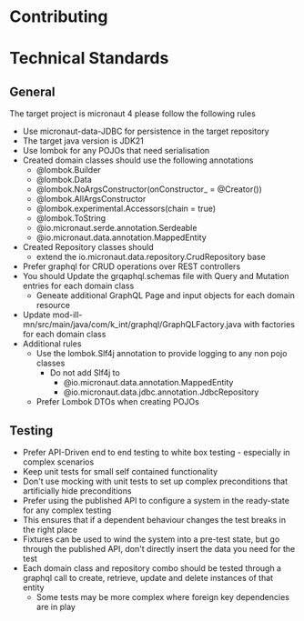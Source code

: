 # Contributing

# Technical Standards

## General

The target project is micronaut 4 please follow the following rules
- Use micronaut-data-JDBC for persistence in the target repository
- The target java version is JDK21
- Use lombok for any POJOs that need serialisation
- Created domain classes should use the following annotations
  - @lombok.Builder
  - @lombok.Data
  - @lombok.NoArgsConstructor(onConstructor_ = @Creator())
  - @lombok.AllArgsConstructor
  - @lombok.experimental.Accessors(chain = true)
  - @lombok.ToString
  - @io.micronaut.serde.annotation.Serdeable
  - @io.micronaut.data.annotation.MappedEntity
- Created Repository classes should
  - extend the io.micronaut.data.repository.CrudRepository base
- Prefer graphql for CRUD operations over REST controllers
- You should Update the grqaphql.schemas file with Query and Mutation entries for each domain class
  - Geneate additional GraphQL Page and input objects for each domain resource
- Update mod-ill-mn/src/main/java/com/k_int/graphql/GraphQLFactory.java with factories for each domain class
- Additional rules
  - Use the lombok.Slf4j annotation to provide logging to any non pojo classes
    - Do not add Slf4j to
      - @io.micronaut.data.annotation.MappedEntity
      - @io.micronaut.data.jdbc.annotation.JdbcRepository
  - Prefer Lombok DTOs when creating POJOs

## Testing

- Prefer API-Driven end to end testing to white box testing - especially in complex scenarios
- Keep unit tests for small self contained functionality
- Don't use mocking with unit tests to set up complex preconditions that artificially hide preconditions
- Prefer using the published API to configure a system in the ready-state for any complex testing
- This ensures that if a dependent behaviour changes the test breaks in the right place
- Fixtures can be used to wind the system into a pre-test state, but go through the published API, don't directly insert the data you need for the test
- Each domain class and repository combo should be tested through a graphql call to create, retrieve, update and delete instances of that entity
  - Some tests may be more complex where foreign key dependencies are in play
